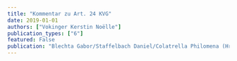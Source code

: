 ```yaml
---
title: "Kommentar zu Art. 24 KVG"
date: 2019-01-01
authors: ["Vokinger Kerstin Noëlle"] 
publication_types: ["6"]
featured: False
publication: "Blechta Gabor/Staffelbach Daniel/Colatrella Philomena (Hrsg.), Basler Kommentar zum Krankenversicherungsgesetz, Basel "
---
```


